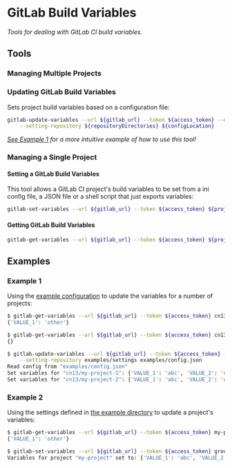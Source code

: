 # GitLab Build Variables
_Tools for dealing with GitLab CI build variables._


## Tools
### Managing Multiple Projects
### Updating GitLab Build Variables
Sets project build variables based on a configuration file:
```bash
gitlab-update-variables --url ${gitlab_url} --token ${access_token} --default-setting-extension ${extensions} \
    --setting-repository ${repositoryDirectories} ${configLocation}
```
_[See Example 1](#example-1) for a more intuitive example of how to use this tool!_

### Managing a Single Project
#### Setting a GitLab Build Variables
This tool allows a GitLab CI project's build variables to be set from a ini config file, a JSON file or a shell script 
that just exports variables:
```bash
gitlab-set-variables --url ${gitlab_url} --token ${access_token} ${project} ${location_of_variables}
```

#### Getting GitLab Build Variables
```bash
gitlab-get-variables --url ${gitlab_url} --token ${access_token} ${project}
```


## Examples
### Example 1
Using the [example configuration](examples/config.json) to update the variables for a number of projects:
```bash
$ gitlab-get-variables --url ${gitlab_url} --token ${access_token} cn13/my-project-1
{'VALUE_1': 'other'}

$ gitlab-get-variables --url ${gitlab_url} --token ${access_token} cn13/my-project-2
{}

$ gitlab-update-variables --url ${gitlab_url} --token ${access_token} --default-setting-extension json ini sh \
    --setting-repository examples/settings examples/config.json
Read config from "examples/config.json"
Set variables for "cn13/my-project-1": {'VALUE_1': 'abc', 'VALUE_2': 'other', 'VALUE_3': 'other'}
Set variables for "cn13/my-project-2": {'VALUE_1': 'abc', 'VALUE_2': 'other', 'VALUE_3': 'ghi'}
```

### Example 2
Using the settings defined in [the example directory](examples/settings) to update a project's variables:
```bash
$ gitlab-get-variables --url ${gitlab_url} --token ${access_token} my-project
{'VALUE_1': 'other'}

$ gitlab-set-variables --url ${gitlab_url} --token ${access_token} group/my-project common.json group.sh project.ini  
Variables for project "my-project" set to: {'VALUE_1': 'abc', 'VALUE_2': 'def', 'VALUE_3': 'ghi'}
```
